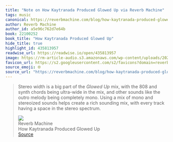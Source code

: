 ```yaml
---
title: "Note on How Kaytranada Produced Glowed Up via Reverb Machine"
tags: music
canonical: https://reverbmachine.com/blog/how-kaytranada-produced-glowed-up/
author: Reverb Machine
author_id: a5e96c762d7e64b
book: 22100252
book_title: "How Kaytranada Produced Glowed Up"
hide_title: true
highlight_id: 435813957
readwise_url: https://readwise.io/open/435813957
image: https://rm-article-audio.s3.amazonaws.com/wp-content/uploads/2022/08/18124203/kaytranada-synth-sounds-1024x341.jpg
favicon_url: https://s2.googleusercontent.com/s2/favicons?domain=reverbmachine.com
source_emoji: 🌐
source_url: "https://reverbmachine.com/blog/how-kaytranada-produced-glowed-up/#:~:text=Stereo%20width%20is,the%20stereo%20spectrum."
---
```


> Stereo width is a big part of the *Glowed Up* mix, with the 808 and synth chords being ultra-wide in the mix, and other sounds like the outro melody being completely mono. Using a mix of mono and stereoized sounds helps create a rich sounding mix, with every track having a space in the stereo spectrum.
> <div class="quoteback-footer"><div class="quoteback-avatar"><img class="mini-favicon" src="https://s2.googleusercontent.com/s2/favicons?domain=reverbmachine.com"></div><div class="quoteback-metadata"><div class="metadata-inner"><span style="display:none">FROM:</span><div aria-label="Reverb Machine" class="quoteback-author"> Reverb Machine</div><div aria-label="How Kaytranada Produced Glowed Up" class="quoteback-title"> How Kaytranada Produced Glowed Up</div></div></div><div class="quoteback-backlink"><a target="_blank" aria-label="go to the full text of this quotation" rel="noopener" href="https://reverbmachine.com/blog/how-kaytranada-produced-glowed-up/#:~:text=Stereo%20width%20is,the%20stereo%20spectrum." class="quoteback-arrow"> Source</a></div></div>